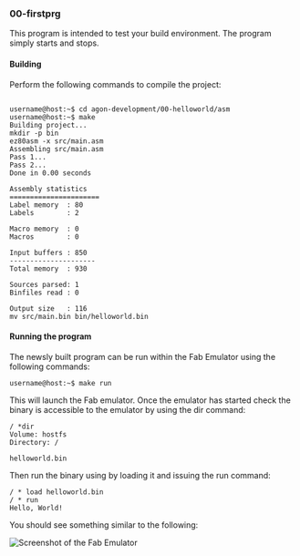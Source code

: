 ### 00-firstprg

This program is intended to test your build environment.  The program simply starts and stops.

#### Building

Perform the following commands to compile the project:

```

username@host:~$ cd agon-development/00-helloworld/asm
username@host:~$ make
Building project...
mkdir -p bin
ez80asm -x src/main.asm
Assembling src/main.asm
Pass 1...
Pass 2...
Done in 0.00 seconds

Assembly statistics
======================
Label memory  : 80
Labels        : 2

Macro memory  : 0
Macros        : 0

Input buffers : 850
---------------------
Total memory  : 930

Sources parsed: 1
Binfiles read : 0

Output size   : 116
mv src/main.bin bin/helloworld.bin
```

#### Running the program

The newsly built program can be run within the Fab Emulator using the following commands:

```
username@host:~$ make run
```

This will launch the Fab emulator.  Once the emulator has started check the binary is accessible to the emulator by using the dir command:

```
/ *dir
Volume: hostfs
Directory: /

helloworld.bin
```

Then run the binary using by loading it and issuing the run command:

```
/ * load helloworld.bin
/ * run
Hello, World!
```

You should see something similar to the following:

![Screenshot of the Fab Emulator](https://github.com/andymccall/agon-development/blob/main/01-helloworld/c/assets/01-helloworld.png?raw=true)
